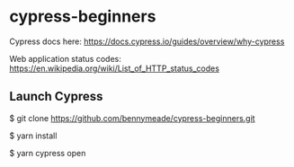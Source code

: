 # cypress-beginners

Cypress docs here: https://docs.cypress.io/guides/overview/why-cypress

Web application status codes: https://en.wikipedia.org/wiki/List_of_HTTP_status_codes

## Launch Cypress
$ git clone https://github.com/bennymeade/cypress-beginners.git

$ yarn install

$ yarn cypress open
